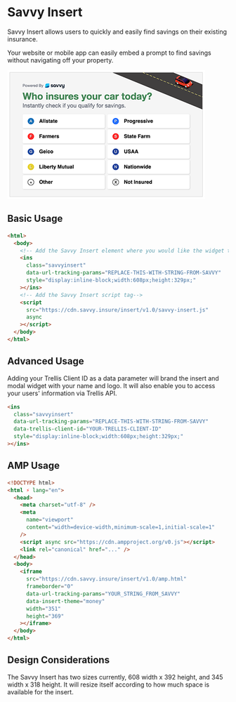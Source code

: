 # Savvy Insert

Savvy Insert allows users to quickly and easily find savings on their existing insurance.

Your website or mobile app can easily embed a prompt to find savings without navigating off your property.

![""](/insert-screenshot.png?raw=true)

## Basic Usage

```html
<html>
  <body>
    <!-- Add the Savvy Insert element where you would like the widget to display in your page -->
    <ins
      class="savvyinsert"
      data-url-tracking-params="REPLACE-THIS-WITH-STRING-FROM-SAVVY"
      style="display:inline-block;width:608px;height:329px;"
    ></ins>
    <!-- Add the Savvy Insert script tag-->
    <script
      src="https://cdn.savvy.insure/insert/v1.0/savvy-insert.js"
      async
    ></script>
  </body>
</html>
```

## Advanced Usage

Adding your Trellis Client ID as a data parameter will brand the insert and modal widget with your name and logo. It will also enable you to access your users' information via Trellis API.

```html
<ins
  class="savvyinsert"
  data-url-tracking-params="REPLACE-THIS-WITH-STRING-FROM-SAVVY"
  data-trellis-client-id="YOUR-TRELLIS-CLIENT-ID"
  style="display:inline-block;width:608px;height:329px;"
></ins>
```

## AMP Usage

```html
<!DOCTYPE html>
<html ⚡ lang="en">
  <head>
    <meta charset="utf-8" />
    <meta
      name="viewport"
      content="width=device-width,minimum-scale=1,initial-scale=1"
    />
    <script async src="https://cdn.ampproject.org/v0.js"></script>
    <link rel="canonical" href="..." />
  </head>
  <body>
    <iframe
      src="https://cdn.savvy.insure/insert/v1.0/amp.html"
      frameborder="0"
      data-url-tracking-params="YOUR_STRING_FROM_SAVVY"
      data-insert-theme="money"
      width="351"
      height="369"
    ></iframe>
  </body>
</html>
```

## Design Considerations

The Savvy Insert has two sizes currently, 608 width x 392 height, and 345 width x 318 height. It will resize itself according to how much space is available for the insert.
